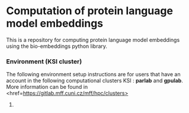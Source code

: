 # Computation of protein language model embeddings

This is a repository for computing protein language model embeddings using the bio-embeddings python library.


### Environment (KSI cluster)
The following environment setup instructions are for users that have an account in the following computational clusters KSI : <b>parlab</b> and <b>gpulab</b>. More information can be found in <href=https://gitlab.mff.cuni.cz/mff/hpc/clusters>

1. 

